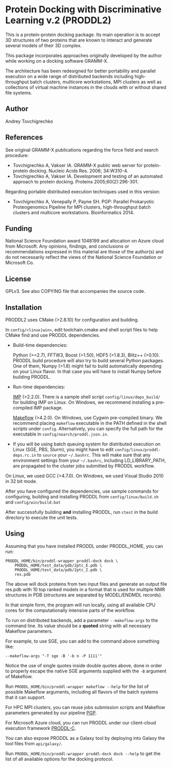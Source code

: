 Protein Docking with Discriminative Learning v.2 (PRODDL2)
==========================================================

This is a protein-protein docking package. Its main operation is to accept 3D structures
of two proteins that are known to interact and generate several models of their
3D complex.

This package incorporates approaches originally developed by the author while working 
on a docking software GRAMM-X. 

The architecture has been redesigned for better portability and parallel execution 
on a wide range of distributed backends including high-throughput batch clusters, 
multicore workstations, MPI clusters as well as collections of virtual machine 
instances in the clouds with or without shared file systems.

Author
------

Andrey Tovchigrechko <andreyto AT gmail.com>

References
----------

See original GRAMM-X publications regarding the force field and search procedure:

 - Tovchigrechko A, Vakser IA. GRAMM-X public web server for protein-protein 
   docking. Nucleic Acids Res. 2006; 34:W310-4.
 - Tovchigrechko A, Vakser IA. Development and testing of an automated 
   approach to protein docking. Proteins 2005;60(2):296-301.

Regarding portable distributed execution techniques used in this version:

 - Tovchigrechko A, Venepally P, Payne SH. PGP: Parallel Prokaryotic Proteogenomics 
   Pipeline for MPI clusters, high-throughput batch clusters and multicore workstations.
   Bioinformatics 2014.

Funding 
-------

National Science Foundation award 1048199 and allocation on Azure cloud from
Microsoft. Any opinions, findings, and conclusions or recommendations 
expressed in this material are those of the author(s) and do not necessarily 
reflect the views of the National Science Foundation or Microsoft Co.

License
-------

GPLv3. See also COPYING file that accompanies the source code.

Installation
------------

PRODDL2 uses CMake (>2.8.10) for configuration and building.

In `config/<linux|win>`, edit toolchain.cmake and shell script files to help CMake find and use
PRODDL dependencies. 

 - Build-time dependencies: 
   
   Python (>=2.7), FFTW3, Boost (>1.50), HDF5 (>1.8.3), Blitz++ (>0.10).
   PRODDL build procedure will also try to build several Python packages. One of them, Numpy (>1.8)
   might fail to build automatically depending on your Linux flavor. In that case you will have to
   install Numpy before building PRODDL.
 
 - Run-time dependencies: 
   
   [IMP](https://salilab.org/imp/) (>2.2.0). There is a sample shell script 
   `config/linux/deps_build/` for building IMP on Linux. On Windows, we recommend 
   installing a pre-compiled IMP package.

   [Makeflow](http://www3.nd.edu/~ccl/software/makeflow/) (>4.2.0). On Windows, use 
   Cygwin pre-compiled binary. We recommend placing `makeflow` executable in the 
   PATH defined in the shell scripts under `config`. Alternatively,
   you can specify the full path for the executable in `config/noarch/proddl.json.in`. 

 - If you will be using batch queuing system for distributed execution on Linux (SGE, PBS, Slurm),
   you might have to edit `config/linux/proddl-deps.rc.in` to `source` your `~/.bashrc`. This
   will make sure that any environment settings from your `~/.bashrc`, including LD_LIBRARY_PATH, 
   are propagated to the cluster jobs submitted by PRODDL workflow.

On Linux, we used GCC (>4.7.0). On Windows, we used Visual Studio 2010 in 32 bit mode.

After you have configured the dependencies, use sample commands for configuring, building and installing 
PRODDL from `config/linux/build.sh` and `config/win/build.bat`

After successfully building **and** installing PRODDL, run `ctest` in the build directory 
to execute the unit tests. 

Using
-----

Assuming that you have installed PRODDL under PRODDL_HOME, you can run:

```
PRODDL_HOME/bin/proddl-wrapper proddl-dock dock \
    PRODDL_HOME/test_data/pdb/2ptc_E.pdb \
    PRODDL_HOME/test_data/pdb/2ptc_I.pdb \    
    res.pdb
```

The above will dock proteins from two input files and generate 
an output file res.pdb with 10 top ranked models in a format that
is used for multiple NMR structures in PDB (structures are
separated by MODEL/ENDMDL records).

In that simple form, the program will run locally, using all
available CPU cores for the computationally intensive parts
of the workflow.

To run on distributed backends, add a parameter `--makeflow-args` 
to the command line. Its value should be a **quoted** string 
with all necessary Makeflow parameters.

For example, to use SGE, you can add to the command above 
something like:

```
--makeflow-args "-T sge -B '-b n -P 1111'"
```

Notice the use of single quotes inside double quotes above,
done in order to properly escape the native SGE arguments 
supplied with the `-B` argument of Makeflow.

Run `PRODDL_HOME/bin/proddl-wrapper makeflow --help` for the list 
of possible Makeflow arguments, including all flavors of the batch 
systems that it can support.

For HPC MPI clusters, you can reuse jobs submission scripts
and Makeflow parameters generated by our pipeline 
[PGP](https://bitbucket.org/andreyto/proteogenomics).

For Microsoft Azure cloud, you can run PRODDL under our
client-cloud execution framework 
[PRODDL-C](https://bitbucket.org/andreyto/proddl-c).

You can also expose PRODDL as a Galaxy tool by deploying
into Galaxy the tool files from `api/galaxy/`.

Run `PRODDL_HOME/bin/proddl-wrapper proddl-dock dock --help`
to get the list of all available options for the docking
protocol.

